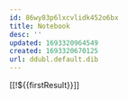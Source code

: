 ```yaml
---
id: 86wy83p6lxcvlidk452o6bx
title: Notebook
desc: ''
updated: 1693320964549
created: 1693320670125
url: ddubl.default.dib
---
```


[[!${{firstResult}}]]